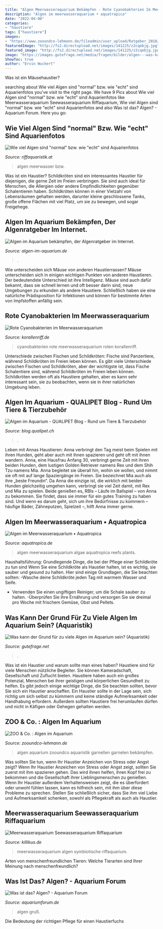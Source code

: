 ```yaml
---
title: "Algen Meerwasseraquarium Bekämpfen - Rote Cyanobakterien Im Meerwasseraquarium"
description: "Algen im meerwasseraquarium • aquatropica"
date: "2022-04-06"
categories:
- "haustiere"
tags: ["haustiere"]
images:
- "https://www.zooundco-lehmann.de/fileadmin/user_upload/Ratgeber_2018/Aquaristik/Fisch-___Aquarienpflege/garnellen-algen-zooundco-333x200px-min.jpg"
featuredImage: "http://fs2.directupload.net/images/141225/z2cqebjg.jpg"
featured_image: "http://fs2.directupload.net/images/141225/z2cqebjg.jpg"
image: "https://images.gutefrage.net/media/fragen/bilder/algen---was-kann-der-grund-sein/4_original.jpg?v=1458486139000"
ShowToc: true
author: "Ervin Wuckert"
---
```



Was ist ein Mäusehaustier?

	

		
searching about Wie viel Algen sind &quot;normal&quot; bzw. wie &quot;echt&quot; sind Aquarienfotos you've visit to the right page. We have 9 Pics about Wie viel Algen sind &quot;normal&quot; bzw. wie &quot;echt&quot; sind Aquarienfotos like Meerwasseraquarium Seewasseraquarium Riffaquarium, Wie viel Algen sind &quot;normal&quot; bzw. wie &quot;echt&quot; sind Aquarienfotos and also Was ist das? Algen? - Aquarium Forum. Here you go:
		
    
## Wie Viel Algen Sind &quot;normal&quot; Bzw. Wie &quot;echt&quot; Sind Aquarienfotos

<img loading=lazy src="http://fs2.directupload.net/images/141225/z2cqebjg.jpg" onerror="this.onerror=null;this.src='https://tse4.mm.bing.net/th?id=OIP.PXQm_ZL9Z6sWf4FCFxc1XAHaFj&amp;pid=15.1';" alt="Wie viel Algen sind &quot;normal&quot; bzw. wie &quot;echt&quot; sind Aquarienfotos">

_Source: riffaquaristik.at_

>algen meerwasser bzw. 

	

Was ist ein Haustier?
Schildkröten sind ein interessantes Haustier für diejenigen, die gerne Zeit im Freien verbringen. Sie sind auch ideal für Menschen, die Allergien oder andere Empfindlichkeiten gegenüber Schalentieren haben. Schildkröten können in einer Vielzahl von Lebensräumen gehalten werden, darunter kleine geschlossene Tanks, große offene Flächen mit viel Platz, um sie zu bewegen, und sogar Freigehege.

    
## Algen Im Aquarium Bekämpfen, Der Algenratgeber Im Internet.

<img loading=lazy src="http://www.algen-im-aquarium.de/wp-content/uploads/IMG_1354_CR2_embedded.jpg" onerror="this.onerror=null;this.src='https://tse3.mm.bing.net/th?id=OIP.e9PhPMGr_PiriYjNDP0zcAHaE8&amp;pid=15.1';" alt="Algen im Aquarium bekämpfen, der Algenratgeber im Internet.">

_Source: algen-im-aquarium.de_

>. 

	

Wie unterscheiden sich Mäuse von anderen Haustierrassen?
Mäuse unterscheiden sich in einigen wichtigen Punkten von anderen Haustieren. Der bedeutendste Unterschied ist ihre Intelligenz. Mäuse sind auch dafür bekannt, dass sie schnell lernen und oft besser darin sind, neue Umgebungen zu erkunden als andere Haustiere. Schließlich haben sie eine natürliche Prädisposition für Infektionen und können für bestimmte Arten von Impfstoffen anfällig sein.

    
## Rote Cyanobakterien Im Meerwasseraquarium

<img loading=lazy src="https://www.korallenriff.de/imgThumbs/94_5ad852298d26c.jpg" onerror="this.onerror=null;this.src='https://tse2.mm.bing.net/th?id=OIP.x_sDq2T2bcORmt5Ro0UfRwHaD6&amp;pid=15.1';" alt="Rote Cyanobakterien im Meerwasseraquarium">

_Source: korallenriff.de_

>cyanobakterien rote meerwasseraquarium roten korallenriff. 

	

Unterschiede zwischen Fischen und Schildkröten: Fische sind Panzertiere, während Schildkröten im Freien leben können.
Es gibt viele Unterschiede zwischen Fischen und Schildkröten, aber der wichtigste ist, dass Fische Schalentiere sind, während Schildkröten im Freien leben können. Schildkröten werden oft als Haustiere gehalten, aber es kann sehr interessant sein, sie zu beobachten, wenn sie in ihrer natürlichen Umgebung leben.

    
## Algen Im Aquarium - QUALIPET Blog - Rund Um Tiere &amp; Tierzubehör

<img loading=lazy src="https://blog.qualipet.ch/wp-content/uploads/2021/05/210301_Algen_im_Aquarium_Titel.jpg" onerror="this.onerror=null;this.src='https://tse2.mm.bing.net/th?id=OIP.UwHgfnNV0JDCKDgwIJPx8wHaFH&amp;pid=15.1';" alt="Algen im Aquarium - QUALIPET Blog - Rund um Tiere &amp; Tierzubehör">

_Source: blog.qualipet.ch_

>. 

	

Leben mit Annas Haustieren: Anna verbringt den Tag meist beim Spielen mit ihren Hunden, geht aber auch mit ihnen spazieren und geht oft mit ihnen wandern.
Anna, eine Hausfrau Anfang 30, verbringt gerne Zeit mit ihren beiden Hunden, dem lustigen Golden Retriever namens Rex und dem Shih Tzu namens Mia. Anna begleitet sie überall hin, wohin sie wollen, und nimmt sie oft mit auf lange Spaziergänge im Freien. Sie bezeichnet Mia auch als ihre „beste Freundin“.
Da Anna die einzige ist, die wirklich mit beiden Hunden gleichzeitig umgehen kann, verbringt sie viel Zeit damit, mit Rex und Mia zu spielen. Beide genießen es, RBIs – Läufe im Ballspiel – von Anna zu bekommen. Sie findet, dass sie immer für ein gutes Training zu haben sind. Und wenn es darum geht, sich um ihre Bedürfnisse zu kümmern – häufige Bäder, Zähneputzen, Spielzeit –, hilft Anna immer gerne.

    
## Algen Im Meerwasseraquarium • Aquatropica

<img loading=lazy src="https://aquatropica.de/wp-content/uploads/2017/08/algae.png" onerror="this.onerror=null;this.src='https://tse1.mm.bing.net/th?id=OIP.vdXq28LNHuZUQ6pi6YzN4QHaES&amp;pid=15.1';" alt="Algen im Meerwasseraquarium • Aquatropica">

_Source: aquatropica.de_

>algen meerwasseraquarium algae aquatropica reefs plants. 

	

Haushaltsführung: Grundlegende Dinge, die bei der Pflege einer Schildkröte zu tun sind
Wenn Sie eine Schildkröte als Haustier halten, ist es wichtig, sie sauber und gesund zu halten. Hier sind einige Grundlagen, die Sie beachten sollten:
-Wasche deine Schildkröte jeden Tag mit warmem Wasser und Seife.
- Verwenden Sie einen ungiftigen Reiniger, um die Schale sauber zu halten.
-Überprüfen Sie ihre Ernährung und versorgen Sie sie dreimal pro Woche mit frischem Gemüse, Obst und Pellets.

    
## Was Kann Der Grund Für Zu Viele Algen Im Aquarium Sein? (Aquaristik)

<img loading=lazy src="https://images.gutefrage.net/media/fragen/bilder/algen---was-kann-der-grund-sein/4_original.jpg?v=1458486139000" onerror="this.onerror=null;this.src='https://tse4.mm.bing.net/th?id=OIP.Px3duutM0oBW0Uo_GtTSgQHaHa&amp;pid=15.1';" alt="Was kann der Grund für zu viele Algen im Aquarium sein? (Aquaristik)">

_Source: gutefrage.net_

>. 

	

Was ist ein Haustier und warum sollte man eines haben?
Haustiere sind für viele Menschen nützliche Begleiter. Sie können Kameradschaft, Gesellschaft und Zuflucht bieten. Haustiere haben auch ein großes Potenzial, Menschen bei ihrer geistigen und körperlichen Gesundheit zu helfen. Es gibt jedoch einige wichtige Dinge, die Sie beachten sollten, bevor Sie sich ein Haustier anschaffen. Ein Haustier sollte in der Lage sein, sich richtig um sich selbst zu kümmern und keine ständige Aufmerksamkeit oder Handhabung erfordern. Außerdem sollten Haustiere frei herumlaufen dürfen und nicht in Käfigen oder Gehegen gehalten werden.

    
## ZOO &amp; Co. : Algen Im Aquarium

<img loading=lazy src="https://www.zooundco-lehmann.de/fileadmin/user_upload/Ratgeber_2018/Aquaristik/Fisch-___Aquarienpflege/garnellen-algen-zooundco-333x200px-min.jpg" onerror="this.onerror=null;this.src='https://tse3.mm.bing.net/th?id=OIP.QH0aj_2mz1VEmFLmwtgLMgAAAA&amp;pid=15.1';" alt="ZOO &amp; Co. : Algen im Aquarium">

_Source: zooundco-lehmann.de_

>algen aquarium zooundco aquaristik garnellen garnelen bekämpfen. 

	

Was sollten Sie tun, wenn Ihr Haustier Anzeichen von Stress oder Angst zeigt?
Wenn Ihr Haustier Anzeichen von Stress oder Angst zeigt, sollten Sie zuerst mit ihm spazieren gehen. Das wird ihnen helfen, ihren Kopf frei zu bekommen und die Gesellschaft ihrer Lieblingsmenschen zu genießen. Wenn Ihr Haustier außerdem Verhaltensweisen zeigt, die es überfordert oder unwohl fühlen lassen, kann es hilfreich sein, mit ihm über diese Probleme zu sprechen. Stellen Sie schließlich sicher, dass Sie ihm viel Liebe und Aufmerksamkeit schenken, sowohl als Pflegekraft als auch als Haustier.

    
## Meerwasseraquarium Seewasseraquarium Riffaquarium

<img loading=lazy src="http://www.killikus.de/killi/meerwasseraquarium/algen-meerwasseraquarium.jpg" onerror="this.onerror=null;this.src='https://tse1.mm.bing.net/th?id=OIP.UbLDKWpXEI481uexE_941AHaFK&amp;pid=15.1';" alt="Meerwasseraquarium Seewasseraquarium Riffaquarium">

_Source: killikus.de_

>meerwasseraquarium algen symbiotische riffaquarium. 

	

Arten von menschenfreundlichen Tieren: Welche Tierarten sind Ihrer Meinung nach menschenfreundlich?

    
## Was Ist Das? Algen? - Aquarium Forum

<img loading=lazy src="https://www.aquariumforum.de/gallery/files/3/2/7/4/9/bild069-med.jpg" onerror="this.onerror=null;this.src='https://tse2.mm.bing.net/th?id=OIP.ZoW0h-gufhHmitqhF8FD5gHaFj&amp;pid=15.1';" alt="Was ist das? Algen? - Aquarium Forum">

_Source: aquariumforum.de_

>algen gruß. 

	

Die Bedeutung der richtigen Pflege für einen Haustierfuchs

